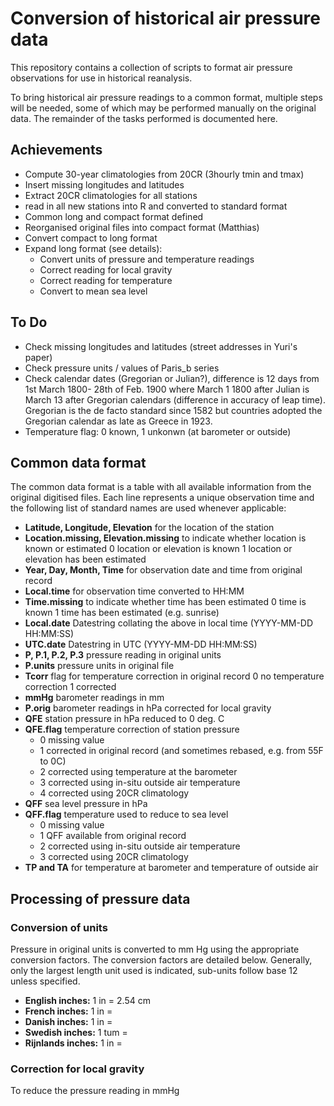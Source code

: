 Conversion of historical air pressure data
==========================================

This repository contains a collection of scripts to format air pressure observations for use in historical reanalysis. 

To bring historical air pressure readings to a common format, multiple steps will be needed, some of which may be performed manually on the original data. The remainder of the tasks performed is documented here.

Achievements
-----------------------
* Compute 30-year climatologies from 20CR (3hourly tmin and tmax)
* Insert missing longitudes and latitudes
* Extract 20CR climatologies for all stations
* read in all new stations into R and converted to standard format
* Common long and compact format defined
* Reorganised original files into compact format (Matthias)
* Convert compact to long format
* Expand long format (see details):
  * Convert units of pressure and temperature readings
  * Correct reading for local gravity
  * Correct reading for temperature
  * Convert to mean sea level

To Do
------------
* Check missing longitudes and latitudes (street addresses in Yuri's paper)
* Check pressure units / values of Paris_b series
* Check calendar dates (Gregorian or Julian?), difference is 12 days from 1st March 1800- 28th of Feb. 1900 where March 1 1800 after Julian is March 13 after Gregorian calendars (difference in accuracy of leap time). Gregorian is the de facto standard since 1582 but countries adopted the Gregorian calendar as late as Greece in 1923.
* Temperature flag: 0 known, 1 unkonwn (at barometer or outside)


Common data format
-----------------------------

The common data format is a table with all available information from the original digitised files. Each line represents a unique observation time and the following list of standard names are used whenever applicable:

* **Latitude, Longitude, Elevation** for the location of the station
* **Location.missing, Elevation.missing** to indicate whether location is known or estimated
  0 location or elevation is known
  1 location or elevation has been estimated
* **Year, Day, Month, Time** for observation date and time from original record
* **Local.time** for observation time converted to HH:MM
* **Time.missing** to indicate whether time has been estimated
  0 time is known
  1 time has been estimated (e.g. sunrise)
* **Local.date** Datestring collating the above in local time (YYYY-MM-DD HH:MM:SS)
* **UTC.date** Datestring in UTC (YYYY-MM-DD HH:MM:SS)
* **P, P.1, P.2, P.3** pressure reading in original units
* **P.units** pressure units in original file
* **Tcorr** flag for temperature correction in original record
  0 no temperature correction
  1 corrected 
* **mmHg** barometer readings in mm
* **P.orig** barometer readings in hPa corrected for local gravity
* **QFE** station pressure in hPa reduced to 0 deg. C
* **QFE.flag** temperature correction of station pressure
  * 0 missing value
  * 1 corrected in original record (and sometimes rebased, e.g. from 55F to 0C)
  * 2 corrected using temperature at the barometer
  * 3 corrected using in-situ outside air temperature
  * 4 corrected using 20CR climatology
* **QFF** sea level pressure in hPa
* **QFF.flag** temperature used to reduce to sea level
  * 0 missing value
  * 1 QFF available from original record
  * 2 corrected using in-situ outside air temperature
  * 3 corrected using 20CR climatology
* **TP and TA** for temperature at barometer and temperature of outside air



Processing of pressure data
---------------------------------------------

### Conversion of units ###
Pressure in original units is converted to mm Hg using the appropriate conversion factors. The conversion factors are detailed below. Generally, only the largest length unit used is indicated, sub-units follow base 12 unless specified.
* **English inches:** 1 in = 2.54 cm
* **French inches:** 1 in = 
* **Danish inches:** 1 in = 
* **Swedish inches:** 1 tum =
* **Rijnlands inches:** 1 in =

### Correction for local gravity ###
To reduce the pressure reading in mmHg
